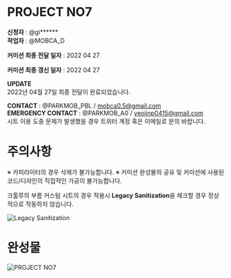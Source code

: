 # PROJECT NO7

**신청자** : @gi**\*\***  
**작업자** : @MOBCA_D

**커미션 최종 전달 일자** : 2022 04 27

**커미션 최종 갱신 일자** : 2022 04 27

**UPDATE**  
2022년 04월 27일 최종 전달이 완료되었습니다.

**CONTACT** : @PARKMOB_PBL / mobca0.5@gmail.com  
**EMERGENCY CONTACT** : @PARKMOB_A0 / yeojinp0415@gmail.com  
시트 이용 도중 문제가 발생했을 경우 트위터 계정 혹은 이메일로 문의 바랍니다.

# 주의사항

※ 카피라이터의 경우 삭제가 불가능합니다.
※ 커미션 완성물의 공유 및 커미션에 사용된 코드/디자인의 직접적인 가공이 불가능합니다.

크툴루의 부름 커스텀 시트의 경우 적용시 **Legacy Sanitization**을 체크할 경우 정상적으로 작동하지 않습니다.

![Legacy Sanitization](https://i.imgur.com/dKetlgm.png "Legacy Sanitization")

# 완성물

![PROJECT NO7](https://i.imgur.com/zEwl7rc.png"PREVIEW")
